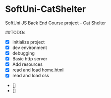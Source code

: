 # SoftUni-CatShelter
SoftUni JS Back End Course project - Cat Shelter


##TODOs
- [x] initialize project
- [x] dev environment
- [x] debugging
- [x] Basic http server
- [x] Add resources
- [x] read and load home.html
- [x] read and load css
- []
- []